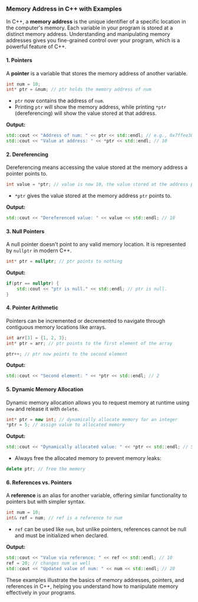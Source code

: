 ### Memory Address in C++ with Examples

In C++, a **memory address** is the unique identifier of a specific location in the computer's memory. Each variable in your program is stored at a distinct memory address. Understanding and manipulating memory addresses gives you fine-grained control over your program, which is a powerful feature of C++.

#### 1. **Pointers**
A **pointer** is a variable that stores the memory address of another variable.

```cpp
int num = 10;
int* ptr = &num; // ptr holds the memory address of num
```

- `ptr` now contains the address of `num`.
- Printing `ptr` will show the memory address, while printing `*ptr` (dereferencing) will show the value stored at that address.

**Output:**
```cpp
std::cout << "Address of num: " << ptr << std::endl; // e.g., 0x7ffee38d08bc
std::cout << "Value at address: " << *ptr << std::endl; // 10
```

#### 2. **Dereferencing**
Dereferencing means accessing the value stored at the memory address a pointer points to.

```cpp
int value = *ptr; // value is now 10, the value stored at the address ptr points to
```

- `*ptr` gives the value stored at the memory address `ptr` points to.

**Output:**
```cpp
std::cout << "Dereferenced value: " << value << std::endl; // 10
```

#### 3. **Null Pointers**
A null pointer doesn't point to any valid memory location. It is represented by `nullptr` in modern C++.

```cpp
int* ptr = nullptr; // ptr points to nothing
```

**Output:**
```cpp
if(ptr == nullptr) {
    std::cout << "ptr is null." << std::endl; // ptr is null.
}
```

#### 4. **Pointer Arithmetic**
Pointers can be incremented or decremented to navigate through contiguous memory locations like arrays.

```cpp
int arr[3] = {1, 2, 3};
int* ptr = arr; // ptr points to the first element of the array

ptr++; // ptr now points to the second element
```

**Output:**
```cpp
std::cout << "Second element: " << *ptr << std::endl; // 2
```

#### 5. **Dynamic Memory Allocation**
Dynamic memory allocation allows you to request memory at runtime using `new` and release it with `delete`.

```cpp
int* ptr = new int; // dynamically allocate memory for an integer
*ptr = 5; // assign value to allocated memory
```

**Output:**
```cpp
std::cout << "Dynamically allocated value: " << *ptr << std::endl; // 5
```

- Always free the allocated memory to prevent memory leaks:

```cpp
delete ptr; // free the memory
```

#### 6. **References vs. Pointers**
A **reference** is an alias for another variable, offering similar functionality to pointers but with simpler syntax.

```cpp
int num = 10;
int& ref = num; // ref is a reference to num
```

- `ref` can be used like `num`, but unlike pointers, references cannot be null and must be initialized when declared.

**Output:**
```cpp
std::cout << "Value via reference: " << ref << std::endl; // 10
ref = 20; // changes num as well
std::cout << "Updated value of num: " << num << std::endl; // 20
```

These examples illustrate the basics of memory addresses, pointers, and references in C++, helping you understand how to manipulate memory effectively in your programs.